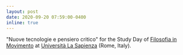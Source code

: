 ```yaml
---
layout: post
date: 2020-09-20 07:59:00-0400
inline: true
---
```


"Nuove tecnologie e pensiero critico" for the Study Day of [Filosofia in Movimento](https://filosofiainmovimento.it) at [Università La Sapienza](https://culture.roma.it/appuntamento/lessico-resistente/) (Rome, Italy). 